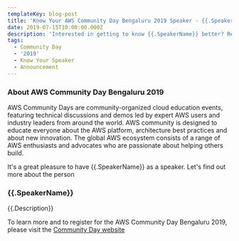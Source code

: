 ```yaml
---
templateKey: blog-post
title: 'Know Your AWS Community Day Bengaluru 2019 Speaker - {{.SpeakerName}}'
date: 2019-07-15T10:00:00.000Z
description: 'Interested in getting to know {{.SpeakerName}} better? Read on.'
tags:
  - Community Day
  - '2019'
  - Know Your Speaker
  - Announcement
---
```


### About AWS Community Day Bengaluru 2019

AWS Community Days are community-organized cloud education events, featuring technical discussions and demos led by expert AWS users and industry leaders from around the world. AWS community is designed to educate everyone about the AWS platform, architecture best practices and about new innovation. The global AWS ecosystem consists of a range of AWS enthusiasts and advocates who are passionate about helping others build. 

It's a great pleasure to have {{.SpeakerName}} as a speaker. Let's find out more about the person

### {{.SpeakerName}} 

{{.Description}}

To learn more and to register for the AWS Community Day Bengaluru 2019, please visit the [Community Day website](https://communityday.awsugblr.in)
